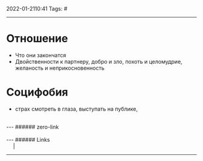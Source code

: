2022-01-2110:41
Tags: #

---
# Отношение
- Что они закончатся
- Двойственности к партнеру, добро и зло, похоть и целомудрие, желаность и неприкосновенность
# Социфобия
- страх смотреть в глаза, выступать на публике, 
</br>
---
###### zero-link </br>

</br>
---
###### Links </br>
 &emsp; | &emsp; 


---